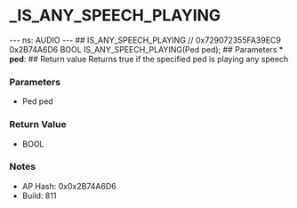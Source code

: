 # _IS_ANY_SPEECH_PLAYING

--- ns: AUDIO --- ## IS_ANY_SPEECH_PLAYING  // 0x729072355FA39EC9 0x2B74A6D6 BOOL IS_ANY_SPEECH_PLAYING(Ped ped);   ## Parameters * **ped**:  ## Return value Returns true if the specified ped is playing any speech

### Parameters
* Ped ped

### Return Value
* BOOL

### Notes
* AP Hash: 0x0x2B74A6D6
* Build: 811

